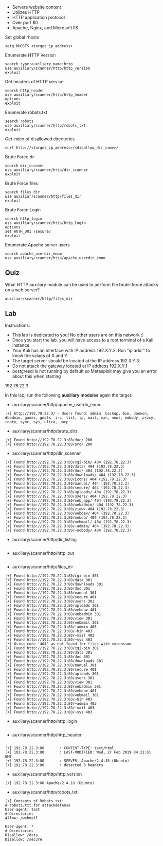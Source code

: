 - Servers website content
- Utilizes HTTP 
- HTTP application protocol
- Over port 80
- Apache, Nginx, and Microsoft IIS


Set global rhosts
```
setg RHOSTS <target_ip_address>
```

Enumerate HTTP Version
```
search type:auxiliary name:http
use auxiliary/scanner/http/http_version
exploit
```

Get headers of HTTP service
```
search http_header
use auxiliary/scanner/http/http_header
options
exploit
```

Enumerate robots.txt
```
search robots
use auxiliary/scanner/http/robots_txt
exploit
```

Get index of disallowed directories
```
curl http://<target_ip_address>/<disallow_dir_name>/
```

Brute Force dir
```
search dir_scanner 
use auxiliary/scanner/http/dir_scanner
exploit
```


Brute Force files
```
search files_dir
use auxiliar/scanner/http/files_dir
exploit
```

Brute Force Login
```
search http_login
use auxiliary/scanner/http/http_login
options
set AUTH_URI /secure/
exploit
```

Enumerate Apache server users
```
search apache_userdir_enum
use auxiliary/scanner/http/apache_userdir_enum
```
## Quiz 
What HTTP auxiliary module can be used to perform file brute-force attacks on a web server?

	auxiliar/scanner/http/files_dir
## Lab

Instructions: 

- This lab is dedicated to you! No other users are on this network :)
- Once you start the lab, you will have access to a root terminal of a Kali instance
- Your Kali has an interface with IP address 192.X.Y.2. Run "ip addr" to know the values of X and Y.
- The target server should be located at the IP address 192.X.Y.3.
- Do not attack the gateway located at IP address 192.X.Y.1
- postgresql is not running by default so Metasploit may give you an error about this when starting

192.78.22.3

In this lab, run the following **auxiliary modules** again the target:
- auxiliary/scanner/http/apache_userdir_enum

```
[+] http://192.78.22.3/ - Users found: admin, backup, bin, daemon, dbadmin, games, gnats, irc, list, lp, mail, man, news, nobody, proxy, rooty, sync, sys, ultra, uucp
```
  
- auxiliary/scanner/http/brute_dirs

```
[+] Found http://192.78.22.3:80/doc/ 200
[+] Found http://192.78.22.3:80/pro/ 200
```
  
- auxiliary/scanner/http/dir_scanner

```
[+] Found http://192.78.22.3:80/cgi-bin/ 404 (192.78.22.3)
[+] Found http://192.78.22.3:80/data/ 404 (192.78.22.3)
[+] Found http://192.78.22.3:80/doc/ 404 (192.78.22.3)
[+] Found http://192.78.22.3:80/downloads/ 404 (192.78.22.3)
[+] Found http://192.78.22.3:80/icons/ 404 (192.78.22.3)
[+] Found http://192.78.22.3:80/manual/ 404 (192.78.22.3)
[+] Found http://192.78.22.3:80/secure/ 404 (192.78.22.3)
[+] Found http://192.78.22.3:80/uploads/ 404 (192.78.22.3)
[+] Found http://192.78.22.3:80/users/ 404 (192.78.22.3)
[+] Found http://192.78.22.3:80/web_app/ 404 (192.78.22.3)
[+] Found http://192.78.22.3:80/webadmin/ 404 (192.78.22.3)
[+] Found http://192.78.22.3:80/view/ 404 (192.78.22.3)
[+] Found http://192.78.22.3:80/webdav/ 404 (192.78.22.3)
[+] Found http://192.78.22.3:80/webdb/ 404 (192.78.22.3)
[+] Found http://192.78.22.3:80/webmail/ 404 (192.78.22.3)
[+] Found http://192.78.22.3:80/~admin/ 404 (192.78.22.3)
[+] Found http://192.78.22.3:80/~nobody/ 404 (192.78.22.3)
```
  
- auxiliary/scanner/http/dir_listing

```

```
  
- auxiliary/scanner/http/http_put

```

```
  
- auxiliary/scanner/http/files_dir

```
[+] Found http://192.78.22.3:80/cgi-bin 301
[+] Found http://192.78.22.3:80/data 301
[+] Found http://192.78.22.3:80/downloads 301
[+] Found http://192.78.22.3:80/doc 301
[+] Found http://192.78.22.3:80/manual 301
[+] Found http://192.78.22.3:80/secure 401
[+] Found http://192.78.22.3:80/users 301
[+] Found http://192.78.22.3:80/uploads 301
[+] Found http://192.78.22.3:80/webdav 401
[+] Found http://192.78.22.3:80/webadmin 301
[+] Found http://192.78.22.3:80/view 301
[+] Found http://192.78.22.3:80/webmail 301
[+] Found http://192.78.22.3:80/~admin 403
[+] Found http://192.78.22.3:80/~bin 403
[+] Found http://192.78.22.3:80/~mail 403
[+] Found http://192.78.22.3:80/~sys 403
[*] Using code '404' as not found for files with extension 
[+] Found http://192.78.22.3:80/cgi-bin 301
[+] Found http://192.78.22.3:80/data 301
[+] Found http://192.78.22.3:80/doc 301
[+] Found http://192.78.22.3:80/downloads 301
[+] Found http://192.78.22.3:80/manual 301
[+] Found http://192.78.22.3:80/secure 401
[+] Found http://192.78.22.3:80/uploads 301
[+] Found http://192.78.22.3:80/users 301
[+] Found http://192.78.22.3:80/view 301
[+] Found http://192.78.22.3:80/webadmin 301
[+] Found http://192.78.22.3:80/webdav 401
[+] Found http://192.78.22.3:80/webmail 301
[+] Found http://192.78.22.3:80/~bin 403
[+] Found http://192.78.22.3:80/~admin 403
[+] Found http://192.78.22.3:80/~mail 403
[+] Found http://192.78.22.3:80/~sys 403
```
  
- auxiliary/scanner/http/http_login

```

```
  
- auxiliary/scanner/http/http_header

```

[+] 192.78.22.3:80       : CONTENT-TYPE: text/html
[+] 192.78.22.3:80       : LAST-MODIFIED: Wed, 27 Feb 2019 04:21:01 GMT
[+] 192.78.22.3:80       : SERVER: Apache/2.4.18 (Ubuntu)
[+] 192.78.22.3:80       : detected 3 headers
```
  
- auxiliary/scanner/http/http_version

```
[+] 192.78.22.3:80 Apache/2.4.18 (Ubuntu)
```
  
- auxiliary/scanner/http/robots_txt

```
[+] Contents of Robots.txt:
# robots.txt for attackdefense 
User-agent: test                     
# Directories
Allow: /webmail

User-agent: *
# Directories
Disallow: /data
Disallow: /secure
```
  